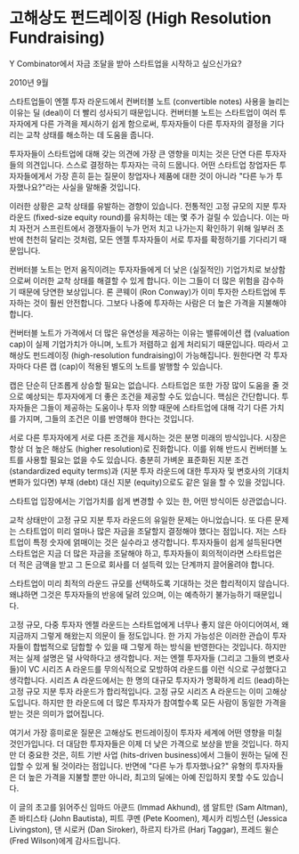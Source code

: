 # 고해상도 펀드레이징 (High Resolution Fundraising)

Y Combinator에서 자금 조달을 받아 스타트업을 시작하고 싶으신가요?

2010년 9월

스타트업들이 엔젤 투자 라운드에서 컨버터블 노트 (convertible notes) 사용을 늘리는 이유는 딜 (deal)이 더 빨리 성사되기 때문입니다. 컨버터블 노트는 스타트업이 여러 투자자에게 다른 가격을 제시하기 쉽게 함으로써, 투자자들이 다른 투자자의 결정을 기다리는 교착 상태를 해소하는 데 도움을 줍니다.

투자자들이 스타트업에 대해 갖는 의견에 가장 큰 영향을 미치는 것은 단연 다른 투자자들의 의견입니다. 스스로 결정하는 투자자는 극히 드뭅니다. 어떤 스타트업 창업자든 투자자들에게서 가장 흔히 듣는 질문이 창업자나 제품에 대한 것이 아니라 "다른 누가 투자했나요?"라는 사실을 말해줄 것입니다.

이러한 상황은 교착 상태를 유발하는 경향이 있습니다. 전통적인 고정 규모의 지분 투자 라운드 (fixed-size equity round)를 유치하는 데는 몇 주가 걸릴 수 있습니다. 이는 마치 자전거 스프린트에서 경쟁자들이 누가 먼저 치고 나가는지 확인하기 위해 일부러 초반에 천천히 달리는 것처럼, 모든 엔젤 투자자들이 서로 투자를 확정하기를 기다리기 때문입니다.

컨버터블 노트는 먼저 움직이려는 투자자들에게 더 낮은 (실질적인) 기업가치로 보상함으로써 이러한 교착 상태를 해결할 수 있게 합니다. 이는 그들이 더 많은 위험을 감수하기 때문에 당연한 보상입니다. 론 콘웨이 (Ron Conway)가 이미 투자한 스타트업에 투자하는 것이 훨씬 안전합니다. 그보다 나중에 투자하는 사람은 더 높은 가격을 지불해야 합니다.

컨버터블 노트가 가격에서 더 많은 유연성을 제공하는 이유는 밸류에이션 캡 (valuation cap)이 실제 기업가치가 아니며, 노트가 저렴하고 쉽게 처리되기 때문입니다. 따라서 고해상도 펀드레이징 (high-resolution fundraising)이 가능해집니다. 원한다면 각 투자자마다 다른 캡 (cap)이 적용된 별도의 노트를 발행할 수 있습니다.

캡은 단순히 단조롭게 상승할 필요는 없습니다. 스타트업은 또한 가장 많이 도움을 줄 것으로 예상되는 투자자에게 더 좋은 조건을 제공할 수도 있습니다. 핵심은 간단합니다. 투자자들은 그들이 제공하는 도움이나 투자 의향 때문에 스타트업에 대해 각기 다른 가치를 가지며, 그들의 조건은 이를 반영해야 한다는 것입니다.

서로 다른 투자자에게 서로 다른 조건을 제시하는 것은 분명 미래의 방식입니다. 시장은 항상 더 높은 해상도 (higher resolution)로 진화합니다. 이를 위해 반드시 컨버터블 노트를 사용할 필요는 없을 수도 있습니다. 충분히 가벼운 표준화된 지분 조건 (standardized equity terms)과 (지분 투자 라운드에 대한 투자자 및 변호사의 기대치 변화가 있다면) 부채 (debt) 대신 지분 (equity)으로도 같은 일을 할 수 있을 것입니다.

스타트업 입장에서는 기업가치를 쉽게 변경할 수 있는 한, 어떤 방식이든 상관없습니다.

교착 상태만이 고정 규모 지분 투자 라운드의 유일한 문제는 아니었습니다. 또 다른 문제는 스타트업이 미리 얼마나 많은 자금을 조달할지 결정해야 했다는 점입니다. 저는 스타트업이 특정 숫자에 얽매이는 것은 실수라고 생각합니다. 투자자들이 쉽게 설득된다면 스타트업은 지금 더 많은 자금을 조달해야 하고, 투자자들이 회의적이라면 스타트업은 더 적은 금액을 받고 그 돈으로 회사를 더 설득력 있는 단계까지 끌어올려야 합니다.

스타트업이 미리 최적의 라운드 규모를 선택하도록 기대하는 것은 합리적이지 않습니다. 왜냐하면 그것은 투자자들의 반응에 달려 있으며, 이는 예측하기 불가능하기 때문입니다.

고정 규모, 다중 투자자 엔젤 라운드는 스타트업에게 너무나 좋지 않은 아이디어여서, 왜 지금까지 그렇게 해왔는지 의문이 들 정도입니다. 한 가지 가능성은 이러한 관습이 투자자들이 합법적으로 담합할 수 있을 때 그렇게 하는 방식을 반영한다는 것입니다. 하지만 저는 실제 설명은 덜 사악하다고 생각합니다. 저는 엔젤 투자자들 (그리고 그들의 변호사들)이 VC 시리즈 A 라운드를 무의식적으로 모방하여 라운드를 이런 식으로 구성했다고 생각합니다. 시리즈 A 라운드에서는 한 명의 대규모 투자자가 명확하게 리드 (lead)하는 고정 규모 지분 투자 라운드가 합리적입니다. 고정 규모 시리즈 A 라운드는 이미 고해상도입니다. 하지만 한 라운드에 더 많은 투자자가 참여할수록 모든 사람이 동일한 가격을 받는 것은 의미가 없어집니다.

여기서 가장 흥미로운 질문은 고해상도 펀드레이징이 투자자 세계에 어떤 영향을 미칠 것인가입니다. 더 대담한 투자자들은 이제 더 낮은 가격으로 보상을 받을 것입니다. 하지만 더 중요한 것은, 히트 기반 사업 (hits-driven business)에서 그들이 원하는 딜에 진입할 수 있게 될 것이라는 점입니다. 반면에 "다른 누가 투자했나요?" 유형의 투자자들은 더 높은 가격을 지불할 뿐만 아니라, 최고의 딜에는 아예 진입하지 못할 수도 있습니다.

이 글의 초고를 읽어주신 임마드 아쿤드 (Immad Akhund), 샘 알트만 (Sam Altman), 존 바티스타 (John Bautista), 피트 쿠멘 (Pete Koomen), 제시카 리빙스턴 (Jessica Livingston), 댄 시로커 (Dan Siroker), 하르지 타가르 (Harj Taggar), 프레드  윌슨 (Fred Wilson)에게 감사드립니다.